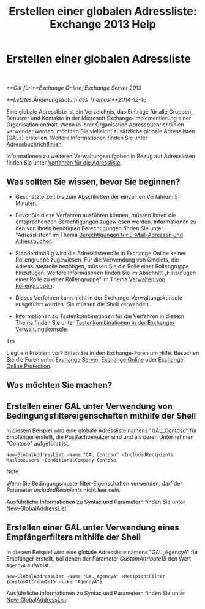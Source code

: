 ﻿---
title: 'Erstellen einer globalen Adressliste: Exchange 2013 Help'
TOCTitle: Erstellen einer globalen Adressliste
ms:assetid: 59e4955a-8999-4d17-be9f-23a41a23b929
ms:mtpsurl: https://technet.microsoft.com/de-de/library/Bb232063(v=EXCHG.150)
ms:contentKeyID: 50475714
ms.date: 04/24/2018
mtps_version: v=EXCHG.150
ms.translationtype: HT
---

# Erstellen einer globalen Adressliste

 

_**Gilt für:**Exchange Online, Exchange Server 2013_

_**Letztes Änderungsdatum des Themas:**2014-12-16_

Eine globale Adressliste ist ein Verzeichnis, das Einträge für alle Gruppen, Benutzer und Kontakte in der Microsoft Exchange-Implementierung einer Organisation enthält. Wenn in Ihrer Organisation Adressbuchrichtlinien verwendet werden, möchten Sie vielleicht zusätzliche globale Adresslisten (GALs) erstellen. Weitere Informationen finden Sie unter [Adressbuchrichtlinien](address-book-policies-exchange-2013-help.md).

Informationen zu weiteren Verwaltungsaufgaben in Bezug auf Adresslisten finden Sie unter [Verfahren für die Adressliste](address-list-procedures-exchange-2013-help.md).

## Was sollten Sie wissen, bevor Sie beginnen?

  - Geschätzte Zeit bis zum Abschließen der einzelnen Verfahren: 5 Minuten.

  - Bevor Sie diese Verfahren ausführen können, müssen Ihnen die entsprechenden Berechtigungen zugewiesen werden. Informationen zu den von Ihnen benötigten Berechtigungen finden Sie unter "Adresslisten" im Thema [Berechtigungen für E-Mail-Adressen und Adressbücher](email-address-and-address-book-permissions-exchange-2013-help.md).

  - Standardmäßig wird die Adresslistenrolle in Exchange Online keiner Rollengruppe zugewiesen. Für die Verwendung von Cmdlets, die Adresslistenrolle benötigen, müssen Sie die Rolle einer Rollengruppe hinzufügen. Weitere Informationen finden Sie im Abschnitt „Hinzufügen einer Rolle zu einer Rollengruppe“ im Thema [Verwalten von Rollengruppen](manage-role-groups-exchange-2013-help.md).

  - Dieses Verfahren kann nicht in der Exchange-Verwaltungskonsole ausgeführt werden. Sie müssen die Shell verwenden.

  - Informationen zu Tastenkombinationen für die Verfahren in diesem Thema finden Sie unter [Tastenkombinationen in der Exchange-Verwaltungskonsole](keyboard-shortcuts-in-the-exchange-admin-center-exchange-online-protection-help.md).


> [!TIP]
> Liegt ein Problem vor? Bitten Sie in den Exchange-Foren um Hilfe. Besuchen Sie die Foren unter <A href="https://go.microsoft.com/fwlink/p/?linkid=60612">Exchange Server</A>, <A href="https://go.microsoft.com/fwlink/p/?linkid=267542">Exchange Online</A> oder <A href="https://go.microsoft.com/fwlink/p/?linkid=285351">Exchange Online Protection</A>.



## Was möchten Sie machen?

## Erstellen einer GAL unter Verwendung von Bedingungsfiltereigenschaften mithilfe der Shell

In diesem Beispiel wird eine globale Adressliste namens "GAL\_Contoso" für Empfänger erstellt, die Postfachbenutzer sind und als deren Unternehmen "Contoso" aufgeführt ist.

    New-GlobalAddressList -Name "GAL_Contoso" -IncludedRecipients MailboxUsers -ConditionalCompany Contoso


> [!NOTE]
> Wenn Sie Bedingungsmusterfilter-Eigenschaften verwenden, darf der Parameter <EM>IncludedRecipients</EM> nicht leer sein.



Ausführliche Informationen zu Syntax und Parametern finden Sie unter [New-GlobalAddressList](https://technet.microsoft.com/de-de/library/bb123785\(v=exchg.150\)).

## Erstellen einer GAL unter Verwendung eines Empfängerfilters mithilfe der Shell

In diesem Beispiel wird eine globale Adressliste namens "GAL\_AgencyA" für Empfänger erstellt, bei denen der Parameter *CustomAttribute15* den Wert `AgencyA` aufweist.

    New-GlobalAddressList -Name "GAL_AgencyA" -RecipientFilter {CustomAttribute15 -like "AgencyA"}

Ausführliche Informationen zu Syntax und Parametern finden Sie unter [New-GlobalAddressList](https://technet.microsoft.com/de-de/library/bb123785\(v=exchg.150\)).


